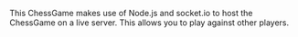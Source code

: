 This ChessGame makes use of Node.js and socket.io to host the ChessGame on a live server. This allows you to play against other players.